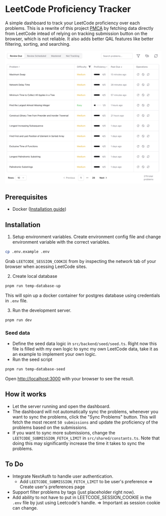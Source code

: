 # LeetCode Proficiency Tracker

A simple dashboard to track your LeetCode proficiency over each problems. This is a rewrite of this project [PMCA](https://github.com/HaolinZhong/PMCA) by fetching data directly from LeetCode intead of relying on tracking submission button on the browser, which is not reliable. It also adds better QAL features like better filtering, sorting, and searching.

<img src="/public/screenshot.png"/>

## Prerequisites

- Docker ([Installation guide](https://docs.docker.com/get-started/))

## Installation

1. Setup environment variables.
   Create environment config file and change environment variable with the correct variables.

```sh
cp .env.example .env
```

Grab `LEETCODE_SESSION_COOKIE` from by inspecting the network tab of your browser when acessing LeetCode sites.

2. Create local database
```sh
pnpm run temp-database-up
```
This will spin up a docker container for postgres database using credentials in `.env` file.

3. Run the development server.

```sh
pnpm run dev
```

### Seed data
- Define the seed data logic in `src/backend/seed/seed.ts`. Right now this file is filled with my own logic to sync my own LeetCode data, take it as an example to implement your own logic.
- Run the seed script
```sh
pnpm run temp-database-seed
```


Open [http://localhost:3000](http://localhost:3000) with your browser to see the result.

## How it works
- Let the server running and open the dashboard.
- The dashboard will not automatically sync the problems, whenever you want to sync the problems, click the "Sync Problems" button. This will fetch the most recent `50 submissions` and update the proficiency of the problems based on the submissions.
- If you want to sync more submissions, change the `LEETCODE_SUBMISSION_FETCH_LIMIT` in `src/shared/constants.ts`. Note that doing this may significantly increase the time it takes to sync the problems.

## To Do
- Integrate NextAuth to handle user authentication.
   - Add `LEETCODE_SUBMISSION_FETCH_LIMIT` to be user's preference => Create user's preferences page
- Support filter problems by tags (just placeholder right now).
- Add ability to not have to put in LEETCODE_SESSION_COOKIE in the `.env` file by just using Leetcode's handle. => Important as session cookie can change.